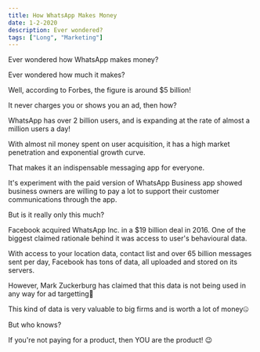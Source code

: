 ```yaml
---
title: How WhatsApp Makes Money
date: 1-2-2020
description: Ever wondered?
tags: ["Long", "Marketing"]
---
```


Ever wondered how WhatsApp makes money?

Ever wondered how much it makes?

Well, according to Forbes, the figure is around $5 billion!

It never charges you or shows you an ad, then how?

WhatsApp has over 2 billion users, and is expanding at the rate of almost a million users a day!

With almost nil money spent on user acquisition, it has a high market penetration and exponential growth curve.

That makes it an indispensable messaging app for everyone.

It's experiment with the paid version of WhatsApp Business app showed business owners are willing to pay a lot to support their customer communications through the app.

But is it really only this much?

Facebook acquired WhatsApp Inc. in a $19 billion deal in 2016.
One of the biggest claimed rationale behind it was access to user's behavioural data.

With access to your location data, contact list and over 65 billion messages sent per day,
Facebook has tons of data, all uploaded and stored on its servers.

However, Mark Zuckerburg has claimed that this data is not being used in any way for ad targetting🤫

This kind of data is very valuable to big firms and is worth a lot of money🤐

But who knows?

If you're not paying for a product, then YOU are the
product! 😉